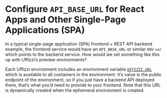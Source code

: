 # Configure `API_BASE_URL` for React Apps and Other Single-Page Applications (SPA)

In a typical single-page application (SPA) frontend + REST API backend example, the frontend service would have an `API_BASE_URL` or similar `ENV` `var` which points to the backend service. How would we set something like this up with Uffizzi’s preview environments?  

Each Uffizzi environment includes an environment variable [`UFFIZZI_URL`](../references/uffizzi-environment-variables.md) which is available to all containers in the environment. It’s value is the public endpoint of the environment, so if you just have a backend API deployed there, that’s what you’d need to provide to your frontend. Note that this URL is dynamically created when the ephemeral environment is created.
